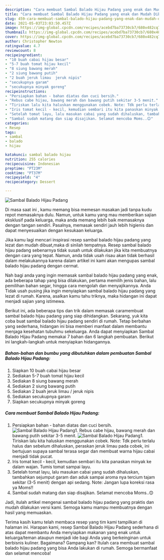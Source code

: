```yaml
---
description: "Cara membuat Sambal Balado Hijau Padang yang enak dan Mudah Dibuat"
title: "Cara membuat Sambal Balado Hijau Padang yang enak dan Mudah Dibuat"
slug: 459-cara-membuat-sambal-balado-hijau-padang-yang-enak-dan-mudah-dibuat
date: 2021-05-03T23:03:50.457Z
image: https://img-global.cpcdn.com/recipes/acebd7ba73730cb7/680x482cq70/sambal-balado-hijau-padang-foto-resep-utama.jpg
thumbnail: https://img-global.cpcdn.com/recipes/acebd7ba73730cb7/680x482cq70/sambal-balado-hijau-padang-foto-resep-utama.jpg
cover: https://img-global.cpcdn.com/recipes/acebd7ba73730cb7/680x482cq70/sambal-balado-hijau-padang-foto-resep-utama.jpg
author: Christopher Newton
ratingvalue: 4.7
reviewcount: 8
recipeingredient:
- "10 buah cabai hijau besar"
- "5-7 buah tomat hijau kecil"
- "8 siung bawang merah"
- "2 siung bawang putih"
- "2 buah jeruk limau  jeruk nipis"
- "secukupnya garam"
- "secukupnya minyak goreng"
recipeinstructions:
- "Persiapkan bahan - bahan diatas dan cuci bersih."
- "Rebus cabe hijau, bawang merah dan bawang putih sekitar 3-5 menit."
- "Tiriskan lalu kita haluskan menggunakan cobek. Note: Tdk perlu terlalu halus dan sebelum dihaluskan, peraskan jeruk limau pada cobek, ini bertujuan supaya sambal terasa segar dan membuat warna hijau cabai menjadi tidak pucat."
- "Iris tomat kecil - kecil, kemudian sembari itu kita panaskan minyak ke dalam wajan. Tumis tomat sampai layu."
- "Setelah tomat layu, lalu masukan cabai yang sudah dihaluskan, tambahkan sejumput garam dan aduk sampai aroma nya tercium tajam sekitar (3-5 menit) dengan api sedang. Note: Jangan lupa koreksi rasa ya Moms!!"
- "Sambal sudah matang dan siap disajikan. Selamat mencoba Moms..😊"
categories:
- Resep
tags:
- sambal
- balado
- hijau

katakunci: sambal balado hijau 
nutrition: 255 calories
recipecuisine: Indonesian
preptime: "PT23M"
cooktime: "PT37M"
recipeyield: "4"
recipecategory: Dessert

---
```



![Sambal Balado Hijau Padang](https://img-global.cpcdn.com/recipes/acebd7ba73730cb7/680x482cq70/sambal-balado-hijau-padang-foto-resep-utama.jpg)

Di masa  saat ini , kamu memang bisa memesan masakan jadi tanpa kudu repot memasaknya dulu. Namun, untuk kamu yang mau memberikan sajian eksklusif pada keluarga, maka anda memang lebih baik memasaknya dengan tangan sendiri. Pasalnya, memasak sendiri jauh lebih higienis dan dapat menyesuaikan dengan kesukaan keluarga.

Jika kamu lagi mencari inspirasi resep sambal balado hijau padang yang lezat dan mudah dibuat,maka di sinilah tempatnya. Resep sambal balado hijau padang  sebenarnya tidak susah untuk dilakukan jika kita membuatnya dengan cara yang tepat. Namun, anda tidak usah risau akan tidak berhasil dalam melakukannya 
karena dalam artikel ini kami akan mengupas sambal balado hijau padang dengan cermat.  



Nah bagi anda yang ingin memasak sambal balado hijau padang yang enak, ada beberapa tahap yang bisa dilakukan, pertama memilih jenis bahan, lalu pemilihan bahan segar, hingga cara mengolah dan menyajikannya. Anda Tidak usah pusing jika ingin menyiapkan sambal balado hijau padang yang lezat di rumah. Karena, asalkan kamu  tahu triknya, maka hidangan ini dapat menjadi sajian yang istimewa.

Berikut ini, ada beberapa tips dan trik dalam memasak caramembuat sambal balado hijau padang yang siap dihidangkan. Sekarang, yuk kita coba buat sambal balado hijau padang sendiri di rumah. Tetap berbahan yang sederhana, hidangan ini bisa memberi manfaat dalam membantu menjaga kesehatan tubuhmu sekeluarga. Anda dapat menyiapkan Sambal Balado Hijau Padang memakai 7 bahan dan 6 langkah pembuatan. Berikut ini langkah-langkah untuk menyiapkan hidangannya.

<!--inarticleads1-->

##### Bahan-bahan dan bumbu yang dibutuhkan dalam pembuatan Sambal Balado Hijau Padang:

1. Siapkan 10 buah cabai hijau besar
1. Sediakan 5-7 buah tomat hijau kecil
1. Sediakan 8 siung bawang merah
1. Sediakan 2 siung bawang putih
1. Sediakan 2 buah jeruk limau / jeruk nipis
1. Sediakan secukupnya garam
1. Siapkan secukupnya minyak goreng




<!--inarticleads2-->

##### Cara membuat Sambal Balado Hijau Padang:

1. Persiapkan bahan - bahan diatas dan cuci bersih.
<img src="https://img-global.cpcdn.com/steps/535b0b2201fd5a9c/160x128cq70/sambal-balado-hijau-padang-langkah-memasak-1-foto.jpg" alt="Sambal Balado Hijau Padang">1. Rebus cabe hijau, bawang merah dan bawang putih sekitar 3-5 menit.
<img src="https://img-global.cpcdn.com/steps/296d962a5fa2dbaf/160x128cq70/sambal-balado-hijau-padang-langkah-memasak-2-foto.jpg" alt="Sambal Balado Hijau Padang">1. Tiriskan lalu kita haluskan menggunakan cobek. Note: Tdk perlu terlalu halus dan sebelum dihaluskan, peraskan jeruk limau pada cobek, ini bertujuan supaya sambal terasa segar dan membuat warna hijau cabai menjadi tidak pucat.
1. Iris tomat kecil - kecil, kemudian sembari itu kita panaskan minyak ke dalam wajan. Tumis tomat sampai layu.
1. Setelah tomat layu, lalu masukan cabai yang sudah dihaluskan, tambahkan sejumput garam dan aduk sampai aroma nya tercium tajam sekitar (3-5 menit) dengan api sedang. Note: Jangan lupa koreksi rasa ya Moms!!
1. Sambal sudah matang dan siap disajikan. Selamat mencoba Moms..😊




Jadi, itulah artikel mengenai  sambal balado hijau padang  yang praktis dan mudah dilakukan versi kami. Semoga kamu mampu membuatnya dengan hasil yang memuaskan. 

Terima kasih kamu telah membaca resep yang tim kami tampilkan di halaman ini. Harapan kami, resep  Sambal Balado Hijau Padang sederhana di atas dapat membantu Anda menyiapkan makanan yang enak untuk keluarga/teman ataupun menjadi ide bagi Anda yang berkeinginan untuk berbisnis kuliner. Bagaimana? Gampang kan? Itulah cara membuat sambal balado hijau padang yang bisa Anda lakukan di rumah. Semoga bermanfaat dan selamat mencoba!

